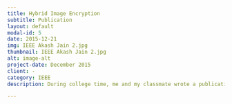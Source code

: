 ```yaml
---
title: Hybrid Image Encryption
subtitle: Publication
layout: default
modal-id: 5
date: 2015-12-21
img: IEEE Akash Jain 2.jpg
thumbnail: IEEE Akash Jain 2.jpg
alt: image-alt
project-date: December 2015
client: -
category: IEEE
description: During college time, me and my classmate wrote a publication on how we can use an amalgamation of simple techniques like PseudoRandom Numbers, transposition & substitution to make strong image encryption algorithm.

---
```

